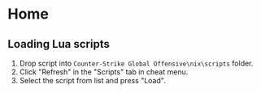 # Home

## Loading Lua scripts

1. Drop script into `Counter-Strike Global Offensive\nix\scripts` folder.
2. Click "Refresh" in the "Scripts" tab in cheat menu.
3. Select the script from list and press "Load".